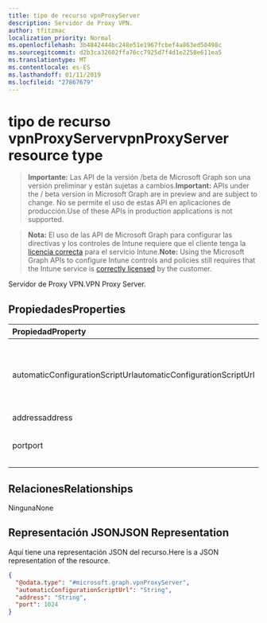 ```yaml
---
title: tipo de recurso vpnProxyServer
description: Servidor de Proxy VPN.
author: tfitzmac
localization_priority: Normal
ms.openlocfilehash: 3b4842444bc248e51e1967fcbef4a863ed50498c
ms.sourcegitcommit: d2b3ca32602ffa76cc7925d7f4d1e2258e611ea5
ms.translationtype: MT
ms.contentlocale: es-ES
ms.lasthandoff: 01/11/2019
ms.locfileid: "27867679"
---
```

# <a name="vpnproxyserver-resource-type"></a><span data-ttu-id="1954e-103">tipo de recurso vpnProxyServer</span><span class="sxs-lookup"><span data-stu-id="1954e-103">vpnProxyServer resource type</span></span>

> <span data-ttu-id="1954e-104">**Importante:** Las API de la versión /beta de Microsoft Graph son una versión preliminar y están sujetas a cambios.</span><span class="sxs-lookup"><span data-stu-id="1954e-104">**Important:** APIs under the / beta version in Microsoft Graph are in preview and are subject to change.</span></span> <span data-ttu-id="1954e-105">No se permite el uso de estas API en aplicaciones de producción.</span><span class="sxs-lookup"><span data-stu-id="1954e-105">Use of these APIs in production applications is not supported.</span></span>

> <span data-ttu-id="1954e-106">**Nota:** El uso de las API de Microsoft Graph para configurar las directivas y los controles de Intune requiere que el cliente tenga la [licencia correcta](https://go.microsoft.com/fwlink/?linkid=839381) para el servicio Intune.</span><span class="sxs-lookup"><span data-stu-id="1954e-106">**Note:** Using the Microsoft Graph APIs to configure Intune controls and policies still requires that the Intune service is [correctly licensed](https://go.microsoft.com/fwlink/?linkid=839381) by the customer.</span></span>

<span data-ttu-id="1954e-107">Servidor de Proxy VPN.</span><span class="sxs-lookup"><span data-stu-id="1954e-107">VPN Proxy Server.</span></span>
## <a name="properties"></a><span data-ttu-id="1954e-108">Propiedades</span><span class="sxs-lookup"><span data-stu-id="1954e-108">Properties</span></span>
|<span data-ttu-id="1954e-109">Propiedad</span><span class="sxs-lookup"><span data-stu-id="1954e-109">Property</span></span>|<span data-ttu-id="1954e-110">Tipo</span><span class="sxs-lookup"><span data-stu-id="1954e-110">Type</span></span>|<span data-ttu-id="1954e-111">Description</span><span class="sxs-lookup"><span data-stu-id="1954e-111">Description</span></span>|
|:---|:---|:---|
|<span data-ttu-id="1954e-112">automaticConfigurationScriptUrl</span><span class="sxs-lookup"><span data-stu-id="1954e-112">automaticConfigurationScriptUrl</span></span>|<span data-ttu-id="1954e-113">Cadena</span><span class="sxs-lookup"><span data-stu-id="1954e-113">String</span></span>|<span data-ttu-id="1954e-114">Url de secuencia de comandos de configuración automática del proxy.</span><span class="sxs-lookup"><span data-stu-id="1954e-114">Proxy's automatic configuration script url.</span></span>|
|<span data-ttu-id="1954e-115">address</span><span class="sxs-lookup"><span data-stu-id="1954e-115">address</span></span>|<span data-ttu-id="1954e-116">Cadena</span><span class="sxs-lookup"><span data-stu-id="1954e-116">String</span></span>|<span data-ttu-id="1954e-117">Dirección.</span><span class="sxs-lookup"><span data-stu-id="1954e-117">Address.</span></span>|
|<span data-ttu-id="1954e-118">port</span><span class="sxs-lookup"><span data-stu-id="1954e-118">port</span></span>|<span data-ttu-id="1954e-119">Int32</span><span class="sxs-lookup"><span data-stu-id="1954e-119">Int32</span></span>|<span data-ttu-id="1954e-120">Puerto.</span><span class="sxs-lookup"><span data-stu-id="1954e-120">Port.</span></span> <span data-ttu-id="1954e-121">Valores válidos de 0 a 65535</span><span class="sxs-lookup"><span data-stu-id="1954e-121">Valid values 0 to 65535</span></span>|

## <a name="relationships"></a><span data-ttu-id="1954e-122">Relaciones</span><span class="sxs-lookup"><span data-stu-id="1954e-122">Relationships</span></span>
<span data-ttu-id="1954e-123">Ninguna</span><span class="sxs-lookup"><span data-stu-id="1954e-123">None</span></span>
## <a name="json-representation"></a><span data-ttu-id="1954e-124">Representación JSON</span><span class="sxs-lookup"><span data-stu-id="1954e-124">JSON Representation</span></span>
<span data-ttu-id="1954e-125">Aquí tiene una representación JSON del recurso.</span><span class="sxs-lookup"><span data-stu-id="1954e-125">Here is a JSON representation of the resource.</span></span>
<!-- {
  "blockType": "resource",
  "@odata.type": "microsoft.graph.vpnProxyServer"
}
-->
``` json
{
  "@odata.type": "#microsoft.graph.vpnProxyServer",
  "automaticConfigurationScriptUrl": "String",
  "address": "String",
  "port": 1024
}
```





